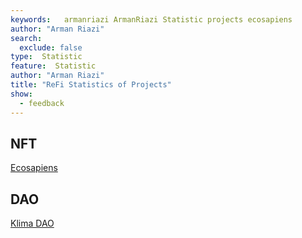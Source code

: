 ```yaml
---
keywords:   armanriazi ArmanRiazi Statistic projects ecosapiens
author: "Arman Riazi"
search:
  exclude: false
type:  Statistic
feature:  Statistic
author: "Arman Riazi"
title: "ReFi Statistics of Projects"
show:
  - feedback
---
```


## NFT

[Ecosapiens](ecosapiens/ecosapiens.md)

## DAO

[Klima DAO](klimadao/klimadao.md)
